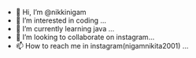 - 👋 Hi, I’m @nikkinigam
- 👀 I’m interested in coding  ...
- 🌱 I’m currently learning java ...
- 💞️ I’m looking to collaborate on instagram...
- 📫 How to reach me in instagram(nigamnikita2001) ...

<!---
nikkinigam/nikkinigam is a ✨ special ✨ repository because its `README.md` (this file) appears on your GitHub profile.
You can click the Preview link to take a look at your changes.
--->
